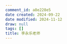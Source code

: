 ```yaml
---
comment_id: a8e228e5
date created: 2024-09-22
date modified: 2024-11-12
draw: null
tags: []
title: 李永乐老师
---
```

